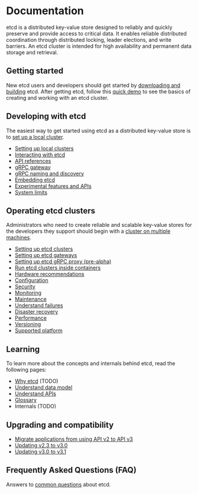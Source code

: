 # Documentation

etcd is a distributed key-value store designed to reliably and quickly preserve and provide access to critical data. It enables reliable distributed coordination through distributed locking, leader elections, and write barriers. An etcd cluster is intended for high availability and permanent data storage and retrieval.

## Getting started

New etcd users and developers should get started by [downloading and building][download_build] etcd. After getting etcd, follow this [quick demo][demo] to see the basics of creating and working with an etcd cluster.

## Developing with etcd

The easiest way to get started using etcd as a distributed key-value store is to [set up a local cluster][local_cluster].

 - [Setting up local clusters][local_cluster]
 - [Interacting with etcd][interacting]
 - [API references][api_ref]
 - [gRPC gateway][api_grpc_gateway]
 - [gRPC naming and discovery][grpc_naming]
 - [Embedding etcd][embed_etcd]
 - [Experimental features and APIs][experimental]
 - [System limits][system-limit]

## Operating etcd clusters

Administrators who need to create reliable and scalable key-value stores for the developers they support should begin with a [cluster on multiple machines][clustering].

 - [Setting up etcd clusters][clustering]
 - [Setting up etcd gateways][gateway]
 - [Setting up etcd gRPC proxy (pre-alpha)][grpc_proxy]
 - [Run etcd clusters inside containers][container]
 - [Hardware recommendations][hardware]
 - [Configuration][conf]
 - [Security][security]
 - [Monitoring][monitoring]
 - [Maintenance][maintenance]
 - [Understand failures][failures]
 - [Disaster recovery][recovery]
 - [Performance][performance]
 - [Versioning][versioning]
 - [Supported platform][supported_platform]

## Learning

To learn more about the concepts and internals behind etcd, read the following pages:

 - [Why etcd][why] (TODO)
 - [Understand data model][data_model]
 - [Understand APIs][understand_apis]
 - [Glossary][glossary]
 - Internals (TODO)

## Upgrading and compatibility

 - [Migrate applications from using API v2 to API v3][v2_migration]
 - [Updating v2.3 to v3.0][v3_upgrade]
 - [Updating v3.0 to v3.1][v31_upgrade]

## Frequently Asked Questions (FAQ)

Answers to [common questions] about etcd.

[api_ref]: dev-guide/api_reference_v3.md
[api_grpc_gateway]: dev-guide/api_grpc_gateway.md
[clustering]: op-guide/clustering.md
[conf]: op-guide/configuration.md
[system-limit]: dev-guide/limit.md
[common questions]: faq.md
[why]: learning/why.md
[data_model]: learning/data_model.md
[demo]: demo.md
[download_build]: dl_build.md
[embed_etcd]: https://godoc.org/github.com/coreos/etcd/embed
[grpc_naming]: dev-guide/grpc_naming.md
[failures]: op-guide/failures.md
[gateway]: op-guide/gateway.md
[glossary]: learning/glossary.md
[grpc_proxy]: op-guide/grpc_proxy.md
[hardware]: op-guide/hardware.md
[interacting]: dev-guide/interacting_v3.md
[local_cluster]: dev-guide/local_cluster.md
[performance]: op-guide/performance.md
[recovery]: op-guide/recovery.md
[maintenance]: op-guide/maintenance.md
[security]: op-guide/security.md
[monitoring]: op-guide/monitoring.md
[v2_migration]: op-guide/v2-migration.md
[container]: op-guide/container.md
[understand_apis]: learning/api.md
[versioning]: op-guide/versioning.md
[supported_platform]: op-guide/supported-platform.md
[experimental]: dev-guide/experimental_apis.md
[v3_upgrade]: upgrades/upgrade_3_0.md
[v31_upgrade]: upgrades/upgrade_3_1.md
